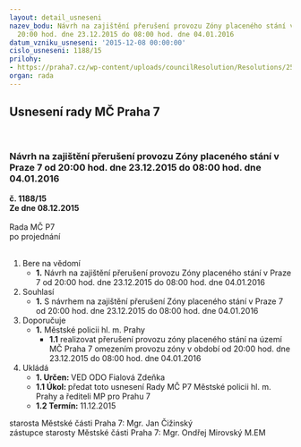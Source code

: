 ```yaml
---
layout: detail_usneseni
nazev_bodu: Návrh na zajištění přerušení provozu Zóny placeného stání v Praze 7 od
  20:00 hod. dne 23.12.2015 do 08:00 hod. dne 04.01.2016
datum_vzniku_usneseni: '2015-12-08 00:00:00'
cislo_usneseni: 1188/15
prilohy:
- https://praha7.cz/wp-content/uploads/councilResolution/Resolutions/25661/79-15-duvodovazprava_zps.docx
organ: rada
---
```

<div id="ucUsn_pList" class="usn">
	<span><h2>Usnesení rady MČ Praha 7 </h2>
<br></span><div class="standBody">
<span><h3>Návrh na zajištění přerušení provozu Zóny placeného stání v Praze 7 od 20:00 hod. dne 23.12.2015 do 08:00 hod. dne 04.01.2016</h3></span><div class="center">
		<strong>č. 1188/15</strong><br>
	</div>
<div class="center">
		<strong>Ze dne 08.12.2015</strong><br><br>
	</div>Rada MČ P7<br> po projednání<br><br><ol>
<li>Bere na vědomí<ul><li>
<strong>1.</strong> Návrh na zajištění přerušení provozu Zóny placeného stání v Praze 7 od 20:00 hod. dne 23.12.2015 do 08:00 hod. dne 04.01.2016</li></ul>
</li>
<li>Souhlasí<ul><li>
<strong>1.</strong> S návrhem na zajištění přerušení Zóny placeného stání v Praze 7 od 20:00 hod. dne 23.12.2015 do 08:00 hod.  dne 04.01.2016 </li></ul>
</li>
<li>Doporučuje<ul><li>
<strong>1.</strong> Městské policii hl. m. Prahy<ul><li>
<strong>1.1</strong> realizovat  přerušení provozu zóny placeného stání na území MČ Praha 7 omezením provozu zóny  v období od 20:00 hod. dne  23.12.2015 do 08:00 hod.  dne 04.01.2016</li></ul>
</li></ul>
</li>
<li>Ukládá<ul>
<li>
<strong>1. Určen: </strong>VED ODO Fialová Zdeňka</li>
<li>
<strong>1.1 Úkol: </strong>předat toto usnesení Rady MČ P7  Městské policii hl. m. Prahy a řediteli MP pro Prahu 7 </li>
<li>
<strong>1.2 Termín: </strong>11.12.2015</li>
</ul>
</li>
</ol>starosta Městské části Praha 7: Mgr. Jan Čižinský<br>zástupce starosty Městské části Praha 7: Mgr. Ondřej Mirovský M.EM 
</div>
</div>